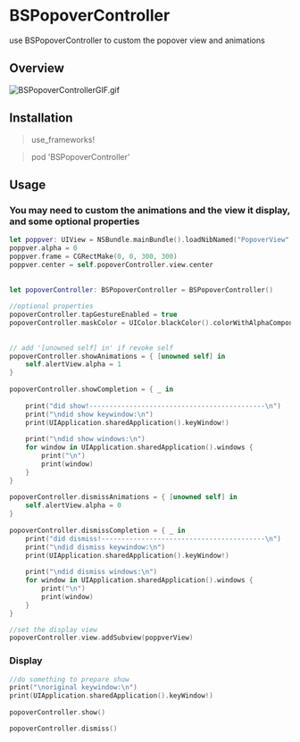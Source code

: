 # BSPopoverController
use BSPopoverController to custom the popover view and animations

## Overview

![BSPopoverControllerGIF.gif](https://github.com/blurryssky/BSPopoverController/blob/master/ScreenShots/BSPopoverControllerGif.gif)

## Installation

> use_frameworks!

> pod 'BSPopoverController'

## Usage

### You may need to custom the animations and the view it display, and some optional properties

```swift
let poppver: UIView = NSBundle.mainBundle().loadNibNamed("PopoverView", owner: nil, options: nil).first! as! PopoverView
poppver.alpha = 0
poppver.frame = CGRectMake(0, 0, 300, 300)
poppver.center = self.popoverController.view.center
        
        
let popoverController: BSPopoverController = BSPopoverController()
        
//optional properties
popoverController.tapGestureEnabled = true
popoverController.maskColor = UIColor.blackColor().colorWithAlphaComponent(0.3)
        
        
// add '[unowned self] in' if revoke self
popoverController.showAnimations = { [unowned self] in
    self.alertView.alpha = 1
}
        
popoverController.showCompletion = { _ in
            
    print("did show!--------------------------------------------\n")
    print("\ndid show keywindow:\n")
    print(UIApplication.sharedApplication().keyWindow!)
            
    print("\ndid show windows:\n")
    for window in UIApplication.sharedApplication().windows {
        print("\n")
        print(window)
    }
}
        
popoverController.dismissAnimations = { [unowned self] in
    self.alertView.alpha = 0
}
        
popoverController.dismissCompletion = { _ in
    print("did dismiss!-----------------------------------------\n")
    print("\ndid dismiss keywindow:\n")
    print(UIApplication.sharedApplication().keyWindow!)
            
    print("\ndid dismiss windows:\n")
    for window in UIApplication.sharedApplication().windows {
        print("\n")
        print(window)
    }
}

//set the display view
popoverController.view.addSubview(poppverView)
```
    
### Display
```swift
//do something to prepare show
print("\noriginal keywindow:\n")
print(UIApplication.sharedApplication().keyWindow!)
        
popoverController.show()

popoverController.dismiss()
```

